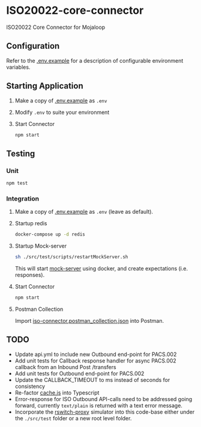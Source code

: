 # ISO20022-core-connector

ISO20022 Core Connector for Mojaloop

## Configuration

Refer to the [.env.example](./.env.example) for a description of configurable environment variables.

## Starting Application

1. Make a copy of [.env.example](./.env.example) as `.env`

2. Modify `.env` to suite your environment

3. Start Connector

    ```bash
    npm start
    ```

## Testing

### Unit

```bash
npm test
```

### Integration

1. Make a copy of [.env.example](./.env.example) as `.env` (leave as default).

2. Startup redis

    ```bash
    docker-compose up -d redis
    ```

3. Startup Mock-server

    ```bash
    sh ./src/test/scripts/restartMockServer.sh

    ```

    This will start [mock-server](https://www.mock-server.com) using docker, and create expectations (i.e. responses).

4. Start Connector

    ```bash
    npm start
    ```

5. Postman Collection

    Import [iso-connector.postman_collection.json](./examples/iso-connector.postman_collection.json) into Postman.

## TODO

- Update api.yml to include new Outbound end-point for PACS.002
- Add unit tests for Callback response handler for async PACS.002 callback from an Inbound Post /transfers
- Add unit tests for Outbound end-point for PACS.002
- Update the CALLBACK_TIMEOUT to ms instead of seconds for consistency
- Re-factor [cache.js](./src/lib/cache.js) into Typescript
- Error-response for ISO Outbound API-calls need to be addressed going forward, currently `text/plain` is returned with a text error message.
- Incorporate the [rswitch-proxy](https://github.com/mdebarros/rswitch-proxy) simulator into this code-base either under the `./src/test` folder or a new root level folder.
